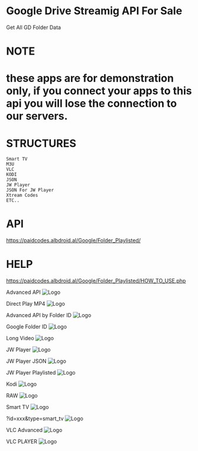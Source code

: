 # Google Drive Streamig API For Sale
Get All GD Folder Data
# NOTE
# these apps are for demonstration only, if you connect your apps to this api you will lose the connection to our servers.
# STRUCTURES

    Smart TV
    M3U
    VLC
    KODI
    JSON
    JW Player
    JSON For JW Player
    Xtream Codes
    ETC..
# API
 https://paidcodes.albdroid.al/Google/Folder_Playlisted/

# HELP
https://paidcodes.albdroid.al/Google/Folder_Playlisted/HOW_TO_USE.php

Advanced API
![Logo](https://raw.githubusercontent.com/SxtBox/Google_Drive_Folder_Playlisted_API/Albdroid/Screenshots/Advanced_API.png)

Direct Play MP4
![Logo](https://raw.githubusercontent.com/SxtBox/Google_Drive_Folder_Playlisted_API/Albdroid/Screenshots/Direct_Play_MP4.png)

Advanced API by Folder ID
![Logo](https://raw.githubusercontent.com/SxtBox/Google_Drive_Folder_Playlisted_API/Albdroid/Screenshots/ID_Advanced_API.png)

Google Folder ID
![Logo](https://raw.githubusercontent.com/SxtBox/Google_Drive_Folder_Playlisted_API/Albdroid/Screenshots/ID_GD.png)

Long Video
![Logo](https://raw.githubusercontent.com/SxtBox/Google_Drive_Folder_Playlisted_API/Albdroid/Screenshots/Long_Video.png)

JW Player
![Logo](https://raw.githubusercontent.com/SxtBox/Google_Drive_Folder_Playlisted_API/Albdroid/Screenshots/JW_Player.png)

JW Player JSON
![Logo](https://raw.githubusercontent.com/SxtBox/Google_Drive_Folder_Playlisted_API/Albdroid/Screenshots/jw_player_json.png)

JW Player Playlisted
![Logo](https://raw.githubusercontent.com/SxtBox/Google_Drive_Folder_Playlisted_API/Albdroid/Screenshots/JW_Player_Playlisted.png)

Kodi
![Logo](https://raw.githubusercontent.com/SxtBox/Google_Drive_Folder_Playlisted_API/Albdroid/Screenshots/Kodi.png)

RAW
![Logo](https://raw.githubusercontent.com/SxtBox/Google_Drive_Folder_Playlisted_API/Albdroid/Screenshots/RAW.png)

Smart TV
![Logo](https://raw.githubusercontent.com/SxtBox/Google_Drive_Folder_Playlisted_API/Albdroid/Screenshots/Smart_TV.png)

?id=xxx&type=smart_tv
![Logo](https://raw.githubusercontent.com/SxtBox/Google_Drive_Folder_Playlisted_API/Albdroid/Screenshots/type=smart_tv.png)

VLC Advanced
![Logo](https://raw.githubusercontent.com/SxtBox/Google_Drive_Folder_Playlisted_API/Albdroid/Screenshots/VLC_Advanced.png)

VLC PLAYER
![Logo](https://raw.githubusercontent.com/SxtBox/Google_Drive_Folder_Playlisted_API/Albdroid/Screenshots/VLC_PLAYER.png)

